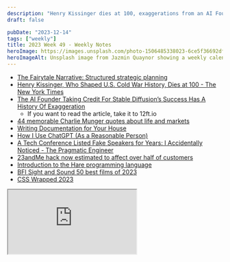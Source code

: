 ```yaml
---
description: "Henry Kissinger dies at 100, exaggerations from an AI Founder, interview w/ Emma Chamberlain, and 23andMe hacked"
draft: false

pubDate: "2023-12-14"
tags: ["weekly"]
title: 2023 Week 49 - Weekly Notes
heroImage: https://images.unsplash.com/photo-1506485338023-6ce5f36692df?ixlib=rb-4.0.3&ixid=M3wxMjA3fDB8MHxwaG90by1wYWdlfHx8fGVufDB8fHx8fA%3D%3D&auto=format&fit=crop&w=2370&q=80
heroImageAlt: Unsplash image from Jazmin Quaynor showing a weekly calendar
---
```


- [The Fairytale Narrative: Structured strategic planning](https://longform.asmartbear.com/strategic-planning/?utm_source=tldrnewsletter)
- [Henry Kissinger, Who Shaped U.S. Cold War History, Dies at 100 - The New York Times](https://www.nytimes.com/2023/11/29/us/henry-kissinger-dead.html?campaign_id=190&emc=edit_ufn_20231129&instance_id=108925&nl=from-the-times&regi_id=197092347&segment_id=151308&te=1&user_id=53888c42b17ce2b613ad43a8e73d64ef)
- [The AI Founder Taking Credit For Stable Diffusion’s Success Has A History Of Exaggeration](https://www.forbes.com/sites/kenrickcai/2023/06/04/stable-diffusion-emad-mostaque-stability-ai-exaggeration/)
  - If you want to read the article, take it to 12ft.io
- [44 memorable Charlie Munger quotes about life and markets](https://finance.yahoo.com/news/memorable-quotes-from-berkshire-hathaways-charlie-munger-225308303.html)
- [Writing Documentation for Your House](https://luke.hsiao.dev/blog/housing-documentation/?utm_source=tldrnewsletter)
- [How I Use ChatGPT (As a Reasonable Person)](https://every.to/napkin-math/how-i-a-reasonable-person-use-chatgpt?utm_source=tldrnewsletter)
- [A Tech Conference Listed Fake Speakers for Years: I Accidentally Noticed - The Pragmatic Engineer](https://blog.pragmaticengineer.com/devternity-fake-speakers/?utm_source=tldrwebdev)
- [23andMe hack now estimated to affect over half of customers](https://www.engadget.com/23andme-hack-now-estimated-to-affect-over-half-of-customers-165314743.html)
- [Introduction to the Hare programming language](https://harelang.org/tutorials/introduction/)
- [BFI Sight and Sound 50 best films of 2023](https://www.bfi.org.uk/sight-and-sound/polls/50-best-films-2023)
- [CSS Wrapped 2023](https://developer.chrome.com/blog/css-wrapped-2023)

<iframe
  class="aspect-video w-full my-2"
  src="https://www.youtube.com/embed/-2W89vXGwu4"
  title="YouTube video player"
  allow="accelerometer; autoplay; clipboard-write; encrypted-media; gyroscope; picture-in-picture; web-share"
  allowfullscreen></iframe>